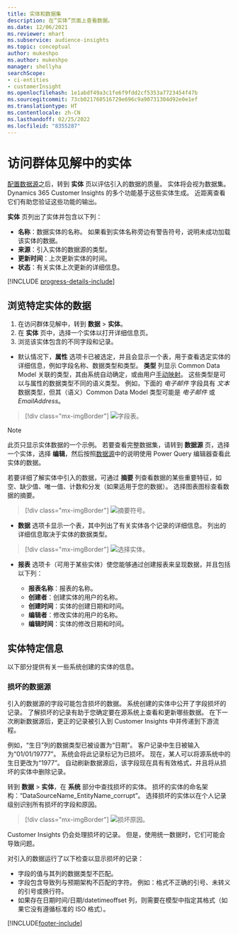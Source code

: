 ```yaml
---
title: 实体和数据集
description: 在“实体”页面上查看数据。
ms.date: 12/06/2021
ms.reviewer: mhart
ms.subservice: audience-insights
ms.topic: conceptual
author: mukeshpo
ms.author: mukeshpo
manager: shellyha
searchScope:
- ci-entities
- customerInsight
ms.openlocfilehash: 1e1abdf49a3c1fe6f9fdd2cf5353a7723454f47b
ms.sourcegitcommit: 73cb021760516729e696c9a90731304d92e0e1ef
ms.translationtype: HT
ms.contentlocale: zh-CN
ms.lasthandoff: 02/25/2022
ms.locfileid: "8355287"
---
```

# <a name="entities-in-audience-insights"></a>访问群体见解中的实体

[配置数据源](data-sources.md)之后，转到 **实体** 页以评估引入的数据的质量。 实体将会视为数据集。 Dynamics 365 Customer Insights 的多个功能基于这些实体生成。 近距离查看它们有助您验证这些功能的输出。

**实体** 页列出了实体并包含以下列：

- **名称**：数据实体的名称。 如果看到实体名称旁边有警告符号，说明未成功加载该实体的数据。
- **来源**：引入实体的数据源的类型。
- **更新时间**：上次更新实体的时间。
- **状态**：有关实体上次更新的详细信息。

[!INCLUDE [progress-details-include](../includes/progress-details-pane.md)]

## <a name="explore-a-specific-entitys-data"></a>浏览特定实体的数据

1. 在访问群体见解中，转到 **数据** > **实体**。
1. 在 **实体** 页中，选择一个实体以打开详细信息页。  
1. 浏览该实体包含的不同字段和记录。

- 默认情况下，**属性** 选项卡已被选定，并且会显示一个表，用于查看选定实体的详细信息，例如字段名称、数据类型和类型。 **类型** 列显示 Common Data Model 关联的类型，其由系统自动确定，或由用户[手动映射](map-entities.md)。 这些类型是可以与属性的数据类型不同的语义类型。 例如，下面的 *电子邮件* 字段具有 *文本* 数据类型，但其（语义）Common Data Model 类型可能是 *电子邮件* 或 *EmailAddress*。

> [!div class="mx-imgBorder"]
> ![字段表。](media/data-manager-entities-fields.PNG "字段表")

> [!NOTE]
> 此页只显示实体数据的一个示例。 若要查看完整数据集，请转到 **数据源** 页，选择一个实体，选择 **编辑**，然后按照[数据源](data-sources.md)中的说明使用 Power Query 编辑器查看此实体的数据。

若要详细了解实体中引入的数据，可通过 **摘要** 列查看数据的某些重要特征，如空、缺少值、唯一值、计数和分发（如果适用于您的数据）。 选择图表图标查看数据的摘要。

> [!div class="mx-imgBorder"]
> ![摘要符号。](media/data-manager-entities-summary.png "数据摘要表")

- **数据** 选项卡显示一个表，其中列出了有关实体各个记录的详细信息。 列出的详细信息取决于实体的数据类型。

> [!div class="mx-imgBorder"]
> ![选择实体。](media/data-manager-entities-data.png "选择实体")

- **报表** 选项卡（可用于某些实体）使您能够通过创建报表来呈现数据，并且包括以下列：

  - **报表名称**：报表的名称。
  - **创建者**：创建实体的用户的名称。
  - **创建时间**：实体的创建日期和时间。
  - **编辑者**：修改实体的用户的名称。
  - **编辑时间**：实体的修改日期和时间。 

## <a name="entity-specific-information"></a>实体特定信息

以下部分提供有关一些系统创建的实体的信息。

### <a name="corrupted-data-sources"></a>损坏的数据源

引入的数据源的字段可能包含损坏的数据。 系统创建的实体中公开了字段损坏的记录。 了解损坏的记录有助于您确定要在源系统上查看和更新哪些数据。 在下一次刷新数据源后，更正的记录被引入到 Customer Insights 中并传递到下游流程。 

例如，“生日”列的数据类型已被设置为“日期”。 客户记录中生日被输入为“01/01/19777”。 系统会将此记录标记为已损坏。 现在，某人可以将源系统中的生日更改为“1977”。 自动刷新数据源后，该字段现在具有有效格式，并且将从损坏的实体中删除记录。 

转到 **数据** > **实体**，在 **系统** 部分中查找损坏的实体。 损坏的实体的命名架构：“DataSourceName_EntityName_corrupt”。 选择损坏的实体以在个人记录级别识别所有损坏的字段和原因。
> [!div class="mx-imgBorder"]
> ![损坏原因。](media/corruption-reason.png "损坏原因")

Customer Insights 仍会处理损坏的记录。 但是，使用统一数据时，它们可能会导致问题。

对引入的数据运行了以下检查以显示损坏的记录： 

- 字段的值与其列的数据类型不匹配。
- 字段包含导致列与预期架构不匹配的字符。 例如：格式不正确的引号、未转义的引号或换行符。
- 如果存在日期时间/日期/datetimeoffset 列，则需要在模型中指定其格式（如果它没有遵循标准的 ISO 格式）。


[!INCLUDE[footer-include](../includes/footer-banner.md)]
